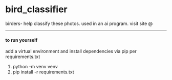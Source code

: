 # bird_classifier
birders- help classify these photos. used in an ai program. visit site @
<hr>
<h4> to run yourself </h4>
<p>add a virtual environment and install dependencies via pip per requirements.txt</p>
<ol>
  <li>python -m venv venv</li>
  <li>pip install -r requirements.txt</li>
</ol>
